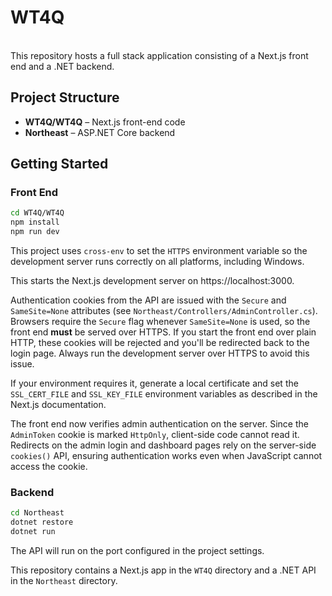 # WT4Q

\
This repository hosts a full stack application consisting of a Next.js front end and a .NET backend.

## Project Structure

- **WT4Q/WT4Q** – Next.js front-end code
- **Northeast** – ASP.NET Core backend

## Getting Started

### Front End

```bash
cd WT4Q/WT4Q
npm install
npm run dev
```

This project uses `cross-env` to set the `HTTPS` environment variable so the
development server runs correctly on all platforms, including Windows.

This starts the Next.js development server on https://localhost:3000.

Authentication cookies from the API are issued with the `Secure` and
`SameSite=None` attributes (see
`Northeast/Controllers/AdminController.cs`). Browsers require the
`Secure` flag whenever `SameSite=None` is used, so the front end **must**
be served over HTTPS. If you start the front end over plain HTTP, these
cookies will be rejected and you'll be redirected back to the login
page. Always run the development server over HTTPS to avoid this issue.

If your environment requires it, generate a local certificate and set
the `SSL_CERT_FILE` and `SSL_KEY_FILE` environment variables as
described in the Next.js documentation.

The front end now verifies admin authentication on the server. Since the
`AdminToken` cookie is marked `HttpOnly`, client-side code cannot read it.
Redirects on the admin login and dashboard pages rely on the server-side
`cookies()` API, ensuring authentication works even when JavaScript cannot
access the cookie.

### Backend

```bash
cd Northeast
dotnet restore
dotnet run
```

The API will run on the port configured in the project settings.

This repository contains a Next.js app in the `WT4Q` directory and a .NET API in the `Northeast` directory.
